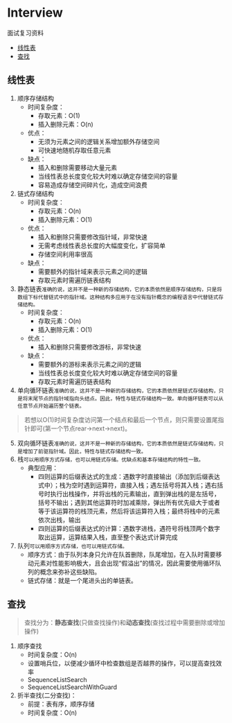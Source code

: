 # Interview
面试复习资料

* <a href="#linear_list">线性表</a>
* <a href="#search">查找</a>

## <a name="linear_list">线性表</a>
1. 顺序存储结构
    * 时间复杂度：
        * 存取元素：O(1)
        * 插入删除元素：O(n)
    * 优点：
        * 无须为元素之间的逻辑关系增加额外存储空间
        * 可快速地随机存取任意元素
    * 缺点：
        * 插入和删除需要移动大量元素
        * 当线性表总长度变化较大时难以确定存储空间的容量
        * 容易造成存储空间碎片化，造成空间浪费
2. 链式存储结构
    * 时间复杂度：
        * 存取元素：O(n)
        * 插入删除元素：O(1)
    * 优点：
        * 插入和删除只需要修改指针域，非常快速
        * 无需考虑线性表总长度的大幅度变化，扩容简单
        * 存储空间利用率很高
    * 缺点：
        * 需要额外的指针域来表示元素之间的逻辑
        * 存取元素时需遍历链表结构
3. 静态链表`准确的说，这并不是一种新的存储结构，它的本质依然是顺序存储结构，只是将数组下标代替链式中的指针域。这种结构多应用于在没有指针概念的编程语言中代替链式存储结构。`
    * 时间复杂度：
        * 存取元素：O(n)
        * 插入删除元素：O(1)
    * 优点：
        * 插入和删除只需要修改游标，非常快速
    * 缺点：
        * 需要额外的游标来表示元素之间的逻辑
        * 当线性表总长度变化较大时难以确定存储空间的容量
        * 存取元素时需遍历链表结构
4. 单向循环链表`准确的说，这并不是一种新的存储结构，它的本质依然是链式存储结构，只是将末尾节点的指针域指向头结点。因此，特性与链式存储结构一致。单向循环链表可以从任意节点开始遍历整个链表。`
> 若想以O(1)时间复杂度访问第一个结点和最后一个节点，则只需要设置尾指针即可(第一个节点rear->next->next)。
5. 双向循环链表`准确的说，这并不是一种新的存储结构，它的本质依然是链式存储结构，只是增加了前驱指针域。因此，特性与链式存储结构一致。`
6. 栈`可以用顺序方式存储，也可以用链式存储。优缺点和基本存储结构的特性一致。`
    * 典型应用：
        * 四则运算的后缀表达式的生成：遇数字时直接输出（添加到后缀表达式中）；栈为空时遇到运算符，直接入栈；遇左括号将其入栈；遇右括号时执行出栈操作，并将出栈的元素输出，直到弹出栈的是左括号，括号不输出；遇到其他运算符时加减乘除，弹出所有优先级大于或者等于该运算符的栈顶元素，然后将该运算符入栈；最终将栈中的元素依次出栈，输出
        * 四则运算的后缀表达式的计算：遇数字进栈，遇符号将栈顶两个数字取出运算，运算结果入栈，直至整个表达式计算完成
7. 队列`可以用顺序方式存储，也可以用链式存储。`
    * 顺序方式：由于队列本身只允许在队首删除，队尾增加，在入队时需要移动元素对性能影响极大，且会出现“假溢出”的情况，因此需要使用循环队列的概念来弥补这些缺陷。
    * 链式存储：就是一个尾进头出的单链表。

## <a name="search">查找</a>
> 查找分为：**静态查找**(只做查找操作)和**动态查找**(查找过程中需要删除或增加操作)
1. 顺序查找
    * 时间复杂度：O(n)
	* 设置哨兵位，以便减少循环中检查数组是否越界的操作，可以提高查找效率
	* SequenceListSearch
	* SequenceListSearchWithGuard
2. 折半查找(二分查找)：
    * 前提：表有序，顺序存储
    * 时间复杂度：O(n)
	
	
